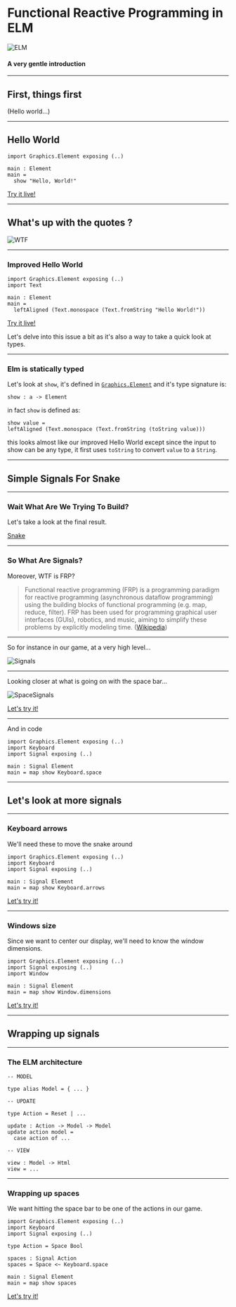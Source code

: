 # Functional Reactive Programming in ELM
![ELM](images/elm-logo.png)

#### A very gentle introduction <!-- .element: class="fragment" data-fragment-index="1" -->

---

## First, things first

(Hello world...) <!-- .element: class="fragment" data-fragment-index="1" -->

----

## Hello World

    import Graphics.Element exposing (..)

    main : Element
    main =
      show "Hello, World!"

[Try it live!](http://localhost:8000/HelloWorld.elm) <!-- .element: target="_blank" -->

----

## What's up with the quotes ?

![WTF](images/wtf-cat-meme.jpg)

----

### Improved Hello World

    import Graphics.Element exposing (..)
    import Text

    main : Element
    main =
      leftAligned (Text.monospace (Text.fromString "Hello World!"))

[Try it live!](http://localhost:8000/ImprovedHelloWorld.elm) <!-- .element: target="_blank" -->

Let's delve into this issue a bit as it's also a way to take a quick look at types.

----

### Elm is statically typed

Let's look at `show`, it's defined in [`Graphics.Element`](http://package.elm-lang.org/packages/elm-lang/core/2.0.1/Graphics-Element) <!-- .element: target="_blank" --> and it's type signature is:

    show : a -> Element

in fact `show` is defined as:

    show value =
    leftAligned (Text.monospace (Text.fromString (toString value)))

this looks almost like our improved Hello World except since the input to show can be any type, it first uses `toString` to convert `value` to a `String`.

---

## Simple Signals For Snake

----

### Wait What Are We Trying To Build?

Let's take a look at the final result.

[Snake](http://localhost:8000/Snake.elm) <!-- .element: target="_blank" -->

----

### So What Are Signals?

Moreover, WTF is FRP?

> Functional reactive programming (FRP) is a programming paradigm for reactive programming (asynchronous dataflow programming) using the building blocks of functional programming (e.g. map, reduce, filter). FRP has been used for programming graphical user interfaces (GUIs), robotics, and music, aiming to simplify these problems by explicitly modeling time. ([Wikipedia](http://en.wikipedia.org/wiki/Functional_reactive_programming))

----

So for instance in our game, at a very high level...

![Signals](images/Signals.png)

----

Looking closer at what is going on with the space bar...

![SpaceSignals](images/SpaceSignals.png)

[Let's try it!](http://localhost:8000/Spaces.elm) <!-- .element: target="_blank" -->

----

And in code

    import Graphics.Element exposing (..)
    import Keyboard
    import Signal exposing (..)

    main : Signal Element
    main = map show Keyboard.space

---

## Let's look at more signals

----

### Keyboard arrows

We'll need these to move the snake around

    import Graphics.Element exposing (..)
    import Keyboard
    import Signal exposing (..)

    main : Signal Element
    main = map show Keyboard.arrows

[Let's try it!](http://localhost:8000/Arrows.elm) <!-- .element: target="_blank" -->

----

### Windows size

Since we want to center our display, we'll need to know the window dimensions.

    import Graphics.Element exposing (..)
    import Signal exposing (..)
    import Window

    main : Signal Element
    main = map show Window.dimensions

[Let's try it!](http://localhost:8000/WindowSize.elm) <!-- .element: target="_blank" -->

---

## Wrapping up signals

----

### The ELM architecture

    -- MODEL

    type alias Model = { ... }

    -- UPDATE

    type Action = Reset | ...

    update : Action -> Model -> Model
    update action model =
      case action of ...

    -- VIEW

    view : Model -> Html
    view = ...

----

### Wrapping up spaces

We want hitting the space bar to be one of the actions in our game.

    import Graphics.Element exposing (..)
    import Keyboard
    import Signal exposing (..)

    type Action = Space Bool

    spaces : Signal Action
    spaces = Space <~ Keyboard.space

    main : Signal Element
    main = map show spaces

[Let's try it!](http://localhost:8000/SpacesWrapped.elm) <!-- .element: target="_blank" -->
